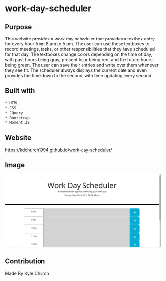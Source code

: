 # work-day-scheduler

## Purpose
This website provides a work day scheduler that provides a textbox entry for every hour from 8 am to 5 pm. The user can use these textboxes to record meetings, tasks, or other responsibilities that they have scheduled for that day. The textboxes change colors depending on the time of day, with past hours being gray, present hour being red, and the future hours being green. The user can save their entries and write over them whenever they see fit. The scheduler always displays the current date and even provides the time down to the second, with time updating every second. 

## Built with
    * HTML
    * CSS
    * JQuery
    * Bootstrap
    * Moment.JS
## Website
 https://kdchurch1994.github.io/work-day-scheduler/

 ## Image
![Alt text](./assets/Images/Work-Day-Scheduler-Image.JPG)
 ## Contribution
 Made By Kyle Church